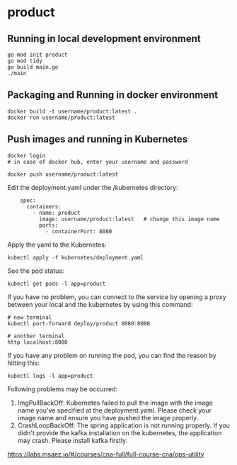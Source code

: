 # product

## Running in local development environment

```
go mod init product
go mod tidy 
go build main.go
./main

```

## Packaging and Running in docker environment

```
docker build -t username/product:latest .
docker run username/product:latest
```

## Push images and running in Kubernetes

```
docker login 
# in case of docker hub, enter your username and password

docker push username/product:latest
```

Edit the deployment.yaml under the /kubernetes directory:
```
    spec:
      containers:
        - name: product
          image: username/product:latest   # change this image name
          ports:
            - containerPort: 8080

```

Apply the yaml to the Kubernetes:
```
kubectl apply -f kubernetes/deployment.yaml
```

See the pod status:
```
kubectl get pods -l app=product
```

If you have no problem, you can connect to the service by opening a proxy between your local and the kubernetes by using this command:
```
# new terminal
kubectl port-forward deploy/product 8080:8080

# another terminal
http localhost:8080
```

If you have any problem on running the pod, you can find the reason by hitting this:
```
kubectl logs -l app=product
```

Following problems may be occurred:

1. ImgPullBackOff:  Kubernetes failed to pull the image with the image name you've specified at the deployment.yaml. Please check your image name and ensure you have pushed the image properly.
1. CrashLoopBackOff: The spring application is not running properly. If you didn't provide the kafka installation on the kubernetes, the application may crash. Please install kafka firstly:

https://labs.msaez.io/#/courses/cna-full/full-course-cna/ops-utility

